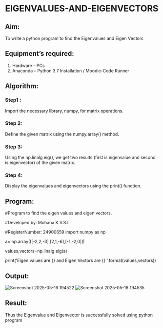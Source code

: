 # EIGENVALUES-AND-EIGENVECTORS
## Aim:
To write a python program to find the Eigenvalues and Eigen Vectors
## Equipment’s required:
1. 	Hardware – PCs
2. 	Anaconda – Python 3.7 Installation / Moodle-Code Runner
## Algorithm:
### Step1 : 
Import the necessary library, numpy, for matrix operations.
### Step 2: 
Define the given matrix using the numpy.array() method.
### Step 3:
Using the np.linalg.eig(),  we get two results (first is eigenvalue and second is eigenvector) of the given matrix.
### Step 4:
Display the eigenvalues and eigenvectors using the print() function.


## Program:
#Program to find the eigen values and eigen vectors.

#Developed by: Mohana K.V.S.L

#RegisterNumber: 24900659
import numpy as np

a= np.array([[-2,2,-3],[2,1,-6],[-1,-2,0]])

values,vectors=np.linalg.eig(a)

print('Eigen values are {} and Eigen Vectors are {} '.format(values,vectors))

## Output:
![Screenshot 2025-05-16 194522](https://github.com/user-attachments/assets/ea8648d9-4931-4ceb-ba7e-1e753a86569f)
![Screenshot 2025-05-16 194535](https://github.com/user-attachments/assets/87b8466b-a594-43b7-abc7-628e299fca60)



## Result:
Thus the Eigenvalue and Eigenvector is successfully solved using python program
